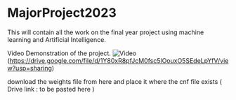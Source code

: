 # MajorProject2023
This will contain all the work on the final year project using machine learning and Artificial Intelligence.


Video Demonstration of the project. 
![Video]([https://www.example.com/video-url](https://drive.google.com/file/d/1Y80xR8pfJcM0fsc5lOouxO5SEdeLpYfV/view?usp=sharing))
(https://drive.google.com/file/d/1Y80xR8pfJcM0fsc5lOouxO5SEdeLpYfV/view?usp=sharing)

download the weights file from here and place it where the cnf file exists ( Drive link : to be pasted here )
